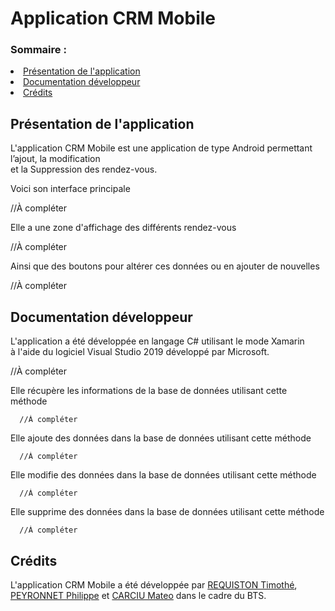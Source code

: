 # Application CRM Mobile

<h3>Sommaire :</h3>
<li><a href="#presentation">Présentation de l'application</a></li>
<li><a href="#docs">Documentation développeur</a></li>
<li><a href="#credits">Crédits</a></li>

<h2 id="presentation">Présentation de l'application</h2>

<p>L'application CRM Mobile est une application de type Android permettant l’ajout, la modification<br>
et la Suppression des rendez-vous.</p>

<p>Voici son interface principale</p>

//À compléter

<p>Elle a une zone d'affichage des différents rendez-vous</p>

//À compléter

<p>Ainsi que des boutons pour altérer ces données ou en ajouter de nouvelles</p>

//À compléter

<h2 id="docs">Documentation développeur</h2>

<p>L'application a été développée en langage C# utilisant le mode Xamarin<br>
à l'aide du logiciel Visual Studio 2019 développé par Microsoft.</p>

//À compléter

<p>Elle récupère les informations de la base de données utilisant cette méthode</p>

```
  //À compléter
```

<p>Elle ajoute des données dans la base de données utilisant cette méthode</p>

```
  //À compléter
```

<p>Elle modifie des données dans la base de données utilisant cette méthode</p>

```
  //À compléter
```

<p>Elle supprime des données dans la base de données utilisant cette méthode</p>

```
  //À compléter
```

<h2 id="credits">Crédits</h2>

<p>L'application CRM Mobile a été développée par <a href="https://github.com/Str4ky">REQUISTON Timothé</a>,<br>
<a href="https://github.com/Goupil117">PEYRONNET Philippe</a> et <a href="https://github.com/mateocarciu">CARCIU Mateo</a> dans le cadre du BTS.</p>
